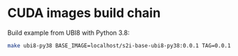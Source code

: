# CUDA images build chain

Build example  from UBI8 with Python 3.8:

```bash
make ubi8-py38 BASE_IMAGE=localhost/s2i-base-ubi8-py38:0.0.1 TAG=0.0.1
```
